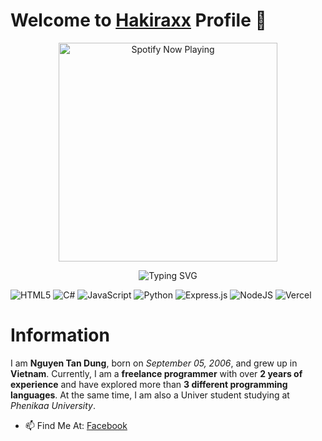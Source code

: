 # Welcome to [Hakiraxx](https://github.com/Hakiraxx) Profile 👋
<p align="center"> 
     <img src="https://now-playing-on-spotify.vercel.app/api/spotify" alt="Spotify Now Playing" width="350"/>
</p>
<div align="center"> 
   <img src="https://readme-typing-svg.demolab.com?font=Poppins&duration=2000&pause=600&center=true&vCenter=true&width=435&height=30&lines=Xin+ch%C3%A0o%2C+m%C3%ACnh+l%C3%A0+Hakiraxx;Hola%2C+soy+Hakiraxx.;Ol%C3%A1%2C+eu+sou+Hakiraxx.;From+VietNam%2C+with+love+%3C3" alt="Typing SVG"/>
</div>

![HTML5](https://img.shields.io/badge/html5-%23E34F26.svg?style=for-the-badge&logo=html5&logoColor=white)
![C#](https://img.shields.io/badge/c%23-%23239120.svg?style=for-the-badge&logo=csharp&logoColor=white)
![JavaScript](https://img.shields.io/badge/javascript-%23323330.svg?style=for-the-badge&logo=javascript&logoColor=%23F7DF1E)
![Python](https://img.shields.io/badge/python-3670A0?style=for-the-badge&logo=python&logoColor=ffdd54)
![Express.js](https://img.shields.io/badge/express.js-%23404d59.svg?style=for-the-badge&logo=express&logoColor=%2361DAFB)
![NodeJS](https://img.shields.io/badge/node.js-6DA55F?style=for-the-badge&logo=node.js&logoColor=white)
![Vercel](https://img.shields.io/badge/vercel-9033ff?style=for-the-badge&logo=vercel&logoColor=white)

# Information
I am **Nguyen Tan Dung**, born on *September 05, 2006*, and grew up in **Vietnam**. Currently, I am a **freelance programmer** with over **2 years of experience** and have explored more than **3 different programming languages**. At the same time, I am also a Univer student studying at *Phenikaa University*.

- 📫 Find Me At: [Facebook](https://www.facebook.com/l4ngtuc0d0nn/)
